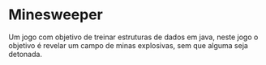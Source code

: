 # Minesweeper
Um jogo com objetivo de treinar estruturas de dados em java, neste jogo o objetivo é revelar um campo de minas explosivas, sem que alguma seja detonada.
